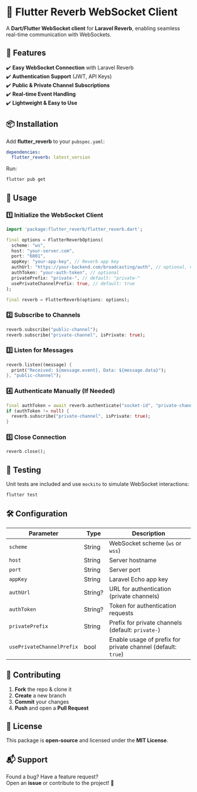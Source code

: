 # 📡 Flutter Reverb WebSocket Client

A **Dart/Flutter WebSocket client** for **Laravel Reverb**, enabling seamless real-time communication with WebSockets.

## 🚀 Features
✔️ **Easy WebSocket Connection** with Laravel Reverb  
✔️ **Authentication Support** (JWT, API Keys)  
✔️ **Public & Private Channel Subscriptions**  
✔️ **Real-time Event Handling**  
✔️ **Lightweight & Easy to Use**

## 📦 Installation

Add **flutter_reverb** to your `pubspec.yaml`:

```yaml
dependencies:
  flutter_reverb: latest_version
```

Run:

```sh
flutter pub get
```

## 🎯 Usage

### 1️⃣ **Initialize the WebSocket Client**
```dart
import 'package:flutter_reverb/flutter_reverb.dart';

final options = FlutterReverbOptions(
  scheme: "ws", 
  host: "your-server.com",
  port: "6001",
  appKey: "your-app-key", // Reverb app key
  authUrl: "https://your-backend.com/broadcasting/auth", // optional, needed for private channels
  authToken: "your-auth-token", // optional
  privatePrefix: "private-", // default: "private-"
  usePrivateChannelPrefix: true, // default: true
);

final reverb = FlutterReverb(options: options);
```

### 2️⃣ **Subscribe to Channels**
```dart
reverb.subscribe("public-channel");
reverb.subscribe("private-channel", isPrivate: true);
```

### 3️⃣ **Listen for Messages**
```dart
reverb.listen((message) {
  print("Received: ${message.event}, Data: ${message.data}");
}, "public-channel");
```

### 4️⃣ **Authenticate Manually (If Needed)**
```dart
final authToken = await reverb.authenticate("socket-id", "private-channel");
if (authToken != null) {
  reverb.subscribe("private-channel", isPrivate: true);
}
```

### 5️⃣ **Close Connection**
```dart
reverb.close();
```

## 🧪 Testing

Unit tests are included and use `mockito` to simulate WebSocket interactions:

```sh
flutter test
```

## 🛠 Configuration

| Parameter                 | Type      | Description                                                  |
|---------------------------|----------|--------------------------------------------------------------|
| `scheme`                  | String   | WebSocket scheme (`ws` or `wss`)                             |
| `host`                    | String   | Server hostname                                              |
| `port`                    | String   | Server port                                                  |
| `appKey`                  | String   | Laravel Echo app key                                         |
| `authUrl`                 | String?  | URL for authentication (private channels)                    |
| `authToken`               | String?  | Token for authentication requests                            |
| `privatePrefix`           | String   | Prefix for private channels (default: `private-`)            |
| `usePrivateChannelPrefix` | bool     | Enable usage of prefix for private channel (default: `true`) |

## 🤝 Contributing

1. **Fork** the repo & clone it
2. **Create** a new branch
3. **Commit** your changes
4. **Push** and open a **Pull Request**

## 📄 License

This package is **open-source** and licensed under the **MIT License**.

## 📬 Support

Found a bug? Have a feature request?  
Open an **issue** or contribute to the project! 🚀  
